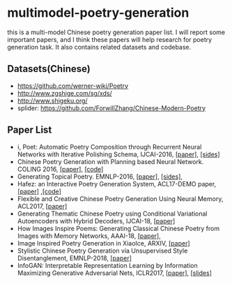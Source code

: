 # multimodel-poetry-generation
this is a multi-model Chinese poetry generation paper list. I will report some important papers, and I think these papers will help research for poetry generation task. It also contains related datasets and codebase. 



## Datasets(Chinese)
- https://github.com/werner-wiki/Poetry
- http://www.zgshige.com/sg/xds/
- http://www.shigeku.org/
- splider: https://github.com/ForwillZhang/Chinese-Modern-Poetry

## Paper List
- i, Poet: Automatic Poetry Composition through Recurrent Neural Networks with Iterative Polishing Schema, IJCAI-2016, [[paper]](http://www.ruiyan.me/pubs/IJCAI2016A.pdf), [[sides]](http://qngw2014.bj.bcebos.com/upload/2016/05/yanrui-ipoet.pdf)
- Chinese Poetry Generation with Planning based Neural Network. COLING 2016, [[paper]](http://aclweb.org/anthology/C16-1100), [[code]](https://github.com/Disiok/poetry-seq2seq)
-  Generating Topical Poetry. EMNLP-2016, [[paper]](http://www.aclweb.org/anthology/D16-1126), [[sides]](http://xingshi.me/data/pdf/EMNLP2016poem-slides.pdf), 
- Hafez: an Interactive Poetry Generation System, ACL17-DEMO paper, [[paper]](http://xingshi.me/data/pdf/ACL2017demo.pdf) ,[[code]](https://github.com/shixing/poem)
- Flexible and Creative Chinese Poetry Generation Using Neural Memory, ACL2017, [[paper]](http://aclweb.org/anthology/P17-1125)
- Generating Thematic Chinese Poetry using Conditional Variational Autoencoders with Hybrid Decoders, IJCAI-18, [[paper]](https://www.ijcai.org/proceedings/2018/0631.pdf)
- How Images Inspire Poems: Generating Classical Chinese Poetry from Images with Memory Networks, AAAI-18, [[paper]](https://arxiv.org/pdf/1803.02994.pdf),
- Image Inspired Poetry Generation in XiaoIce, ARXIV, [[paper]](https://arxiv.org/pdf/1808.03090.pdf)
- Stylistic Chinese Poetry Generation via Unsupervised Style Disentanglement, EMNLP-2018, [[paper]](http://nlp.csai.tsinghua.edu.cn/~yangcheng/publications/emnlp2018.pdf)
- InfoGAN: Interpretable Representation Learning by Information Maximizing Generative Adversarial Nets, ICLR2017, [[paper]](https://arxiv.org/pdf/1606.03657.pdf), [[slides]](https://hci.iwr.uni-heidelberg.de/system/files/private/downloads/84501945/peter_huegel_infogan_slides.pdf)
